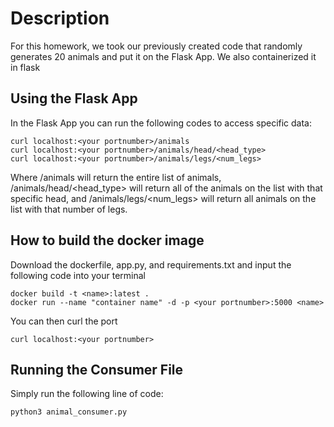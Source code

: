 # Description

For this homework, we took our previously created code that randomly generates 20 animals and put it on the Flask App. We also containerized it in flask

## Using the Flask App
In the Flask App you can run the following codes to access specific data:
```
curl localhost:<your portnumber>/animals
curl localhost:<your portnumber>/animals/head/<head_type>
curl localhost:<your portnumber>/animals/legs/<num_legs>
```
Where /animals will return the entire list of animals, /animals/head/<head_type> will return all of the animals on the list with that specific head, and /animals/legs/<num_legs> will return all animals on the list with that number of legs.

## How to build the docker image
Download the dockerfile, app.py, and requirements.txt and input the following code into your terminal
```
docker build -t <name>:latest .
docker run --name "container name" -d -p <your portnumber>:5000 <name>
```
You can then curl the port 
```
curl localhost:<your portnumber>
```

## Running the Consumer File
Simply run the following line of code:
```
python3 animal_consumer.py
```